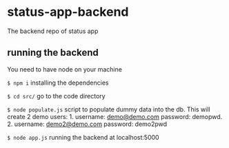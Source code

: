 # status-app-backend
The backend repo of status app

## running the backend
You need to have node on your machine

`$ npm i` installing the dependencies

`$ cd src/` go to the code directory

`$ node populate.js` script to populate dummy data into the db. This will create 2 demo users: 1. username: demo@demo.com password: demopwd. 2. username: demo2@demo.com password: demo2pwd

`$ node app.js` running the backend at localhost:5000

